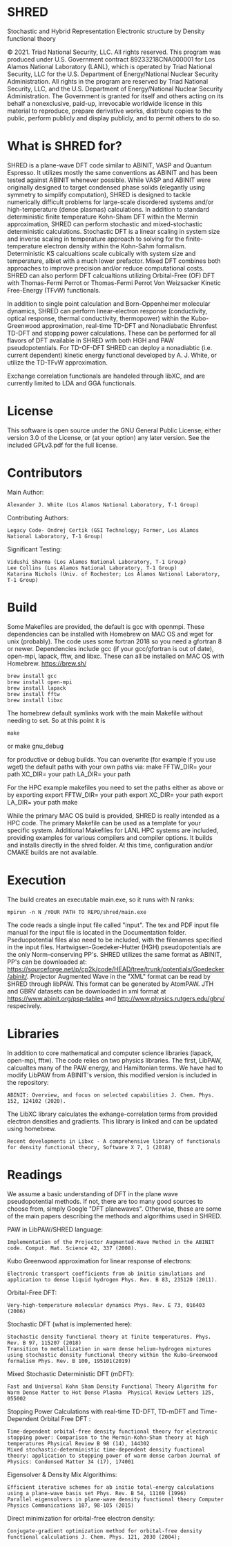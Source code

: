 # SHRED

Stochastic and Hybrid Representation Electronic structure by Density functional theory

© 2021. Triad National Security, LLC. All rights reserved.
This program was produced under U.S. Government contract 89233218CNA000001 for Los Alamos
National Laboratory (LANL), which is operated by Triad National Security, LLC for the U.S.
Department of Energy/National Nuclear Security Administration. All rights in the program are
reserved by Triad National Security, LLC, and the U.S. Department of Energy/National Nuclear
Security Administration. The Government is granted for itself and others acting on its behalf a
nonexclusive, paid-up, irrevocable worldwide license in this material to reproduce, prepare
derivative works, distribute copies to the public, perform publicly and display publicly, and to permit
others to do so.

# What is SHRED for?

SHRED is a plane-wave DFT code similar to ABINIT, VASP and Quantum Espresso. It utilizes mostly the same conventions as ABINIT and has been tested against ABINIT whenever possible. While VASP and ABINIT were originally designed to target condensed phase solids (elegantly using symmetry to simplify computation), SHRED is designed to tackle numerically difficult problems for large-scale disordered systems and/or high-temperature (dense plasmas) calculations. In addition to standard deterministic finite temperature Kohn-Sham DFT within the Mermin approximation, SHRED can perform stochastic and mixed-stochastic deterministic calculations. Stochastic DFT is a linear scaling in system size and inverse scaling in temperature approach to solving for the finite-temperature electron density within the Kohn-Sahm formalism. Deterministic KS calcualtions scale cubically with system size and temperature, albiet with a much lower prefactor. Mixed DFT combines both approaches to improve precision and/or reduce computational costs.  SHRED can also perform DFT calcualtions utilizing Orbital-Free (OF) DFT with Thomas-Fermi Perrot or Thomas-Fermi Perrot Von Weizsacker Kinetic Free-Energy (TFvW) functionals.

In addition to single point calculation and Born-Oppenheimer molecular dynamics, SHRED can perform linear-electron response (conductivity, optical response, thermal conductivity, thermopower) within the Kubo-Greenwood approximation, real-time TD-DFT and Nonadiabatic Ehrenfest TD-DFT and stopping power calculations. These can be performed for all flavors of DFT available in SHRED with both HGH and PAW pseudopotentials. For TD-OF-DFT SHRED can deploy a nonadiabtic (i.e. current dependent) kinetic energy functional developed by A. J. White, or utilize the TD-TFvW approximation.  

Exchange correlation functionals are handeled through libXC, and are currently limited to LDA and GGA functionals. 

# License
This software is open source under the GNU General Public License; either version 3.0 of the License, or (at your option) any later version. See the included GPLv3.pdf for the full license. 

# Contributors 
Main Author:

    Alexander J. White (Los Alamos National Laboratory, T-1 Group)

Contributing Authors:
    
    Legacy Code- Ondrej Certik (GSI Technology; Former, Los Alamos National Laboratory, T-1 Group)
    
Significant Testing: 

    Vidushi Sharma (Los Alamos National Laboratory, T-1 Group)
    Lee Collins (Los Alamos National Laboratory, T-1 Group)
    Katarina Nichols (Univ. of Rochester; Los Alamos National Laboratory, T-1 Group)


# Build
Some Makefiles are provided, the default is gcc with openmpi. 
These dependencies can be installed with Homebrew on MAC OS and  wget for unix (probably). The code uses some fortran 2018 so you need a gfortran 8 or newer.
Dependencies include gcc (if your gcc/gfortran is out of date), open-mpi, lapack, fftw, and libxc. These can all be installed on MAC OS with Homebrew. 
https://brew.sh/

    brew install gcc
    brew install open-mpi
    brew install lapack
    brew install fftw
    brew install libxc

The homebrew default symlinks work with the main Makefile without needing to set. So at this point it is

    make
or
    make gnu_debug

for productive or debug builds. You can overwrite (for example if you use wget) the default paths with your own paths via:
    make FFTW_DIR= your path XC_DIR= your path LA_DIR= your path

For the HPC example makefiles you need to set the paths either as above or by exporting
    export FFTW_DIR= your path 
    export XC_DIR= your path 
    export LA_DIR= your path
    make

While the primary MAC OS build is provided, SHRED is really intended as a HPC code. The primary Makefile can be used as a template for your specific system. Additional Makefiles for LANL HPC systems are included, providing examples for various compilers and compiler options. It builds and installs directly in the shred folder. At this time, configuration and/or CMAKE builds are not available. 

# Execution
The build creates an executable main.exe, so it runs with N ranks:

    mpirun -n N /YOUR PATH TO REPO/shred/main.exe
    
The code reads a single input file called "input". The tex and PDF input file manual for the input file is located in the Documentation folder. Pseduopotential files also need to be included, with the filenames specified in the input files. Hartwigsen-Goedeker-Hutter (HGH) pseudopotentials are the only Norm-conserving PP's. SHRED utilizes the same format as ABINIT, PP's can be downloaded at: https://sourceforge.net/p/cp2k/code/HEAD/tree/trunk/potentials/Goedecker/abinit/. Projector Augmented Wave in the "XML" format can be read by SHRED through libPAW. This format can be generated by AtomPAW. JTH and GBRV datasets can be downloaded in xml format at https://www.abinit.org/psp-tables and http://www.physics.rutgers.edu/gbrv/ respecively. 

# Libraries
In addition to core mathematical and computer science libraries (lapack, open-mpi, fftw). The code relies on two physics libraries. The first, LibPAW, calcualtes many of the PAW energy, and Hamiltonian terms. We have had to modify LibPAW from ABINIT's version, this modified version is included in the repository: 

    ABINIT: Overview, and focus on selected capabilities J. Chem. Phys. 152, 124102 (2020).

The LibXC library calculates the exhange-correlation terms from provided electron densities and gradients. This library is linked and can be updated using homebrew. 

    Recent developments in Libxc - A comprehensive library of functionals for density functional theory, Software X 7, 1 (2018)

# Readings
We assume a basic understanding of DFT in the plane wave pseudopotential methods. If not, there are too many good sources to choose from, simply Google "DFT planewaves". Otherwise, these are some of the main papers describing the methods and algorithims used in SHRED. 

PAW in LibPAW/SHRED language: 

    Implementation of the Projector Augmented-Wave Method in the ABINIT code. Comput. Mat. Science 42, 337 (2008).
    
Kubo Greenwood approximation for linear response of electrons:
    
    Electronic transport coefficients from ab initio simulations and application to dense liquid hydrogen Phys. Rev. B 83, 235120 (2011).

Orbital-Free DFT:

    Very-high-temperature molecular dynamics Phys. Rev. E 73, 016403 (2006)

Stochastic DFT (what is implemented here):

    Stochastic density functional theory at finite temperatures. Phys. Rev. B 97, 115207 (2018)
    Transition to metallization in warm dense helium-hydrogen mixtures using stochastic density functional theory within the Kubo-Greenwood formalism Phys. Rev. B 100, 195101(2019)

Mixed Stochastic Deterministic DFT (mDFT):

    Fast and Universal Kohn Sham Density Functional Theory Algorithm for Warm Dense Matter to Hot Dense Plasma  Physical Review Letters 125, 055002

Stopping Power Calculations with real-time TD-DFT, TD-mDFT and Time-Dependent Orbital Free DFT :

    Time-dependent orbital-free density functional theory for electronic stopping power: Comparison to the Mermin-Kohn-Sham theory at high temperatures Physical Review B 98 (14), 144302
    Mixed stochastic-deterministic time-dependent density functional theory: application to stopping power of warm dense carbon Journal of Physics: Condensed Matter 34 (17), 174001
    
Eigensolver & Density Mix Algorithims:

    Efficient iterative schemes for ab initio total-energy calculations using a plane-wave basis set Phys. Rev. B 54, 11169 (1996)
    Parallel eigensolvers in plane-wave density functional theory Computer Physics Communications 187, 98-105 (2015) 

Direct minimization for orbital-free electron density:
  
    Conjugate-gradient optimization method for orbital-free density functional calculations J. Chem. Phys. 121, 2030 (2004);
    
